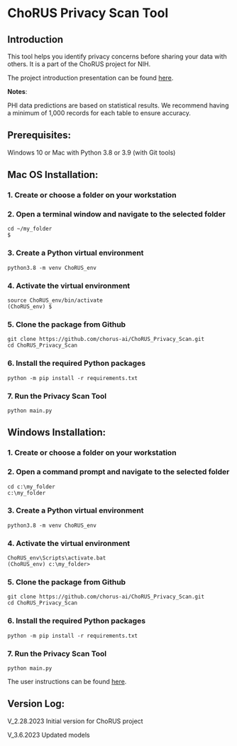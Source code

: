# ChoRUS Privacy Scan Tool

## Introduction

This tool helps you identify privacy concerns before sharing your data with others. It is a part of the ChoRUS project for NIH.

The project introduction presentation can be found [here](https://github.com/chorus-ai/ChoRUS_Privacy_Scan/blob/main/De%E2%80%91identifcation%20of%20Structured%20EHR%20Using%20Machine%20Learning.pptx).

**Notes**:

PHI data predictions are based on statistical results. We recommend having a minimum of 1,000 records for each table to ensure accuracy.

## Prerequisites:
Windows 10 or Mac with Python 3.8 or 3.9 (with Git tools)

## Mac OS Installation:

### 1. Create or choose a folder on your workstation

### 2. Open a terminal window and navigate to the selected folder
~~~
cd ~/my_folder
$
~~~

### 3. Create a Python virtual environment
~~~
python3.8 -m venv ChoRUS_env
~~~

### 4. Activate the virtual environment
~~~
source ChoRUS_env/bin/activate
(ChoRUS_env) $
~~~

### 5. Clone the package from Github
~~~
git clone https://github.com/chorus-ai/ChoRUS_Privacy_Scan.git
cd ChoRUS_Privacy_Scan
~~~

### 6. Install the required Python packages
~~~
python -m pip install -r requirements.txt
~~~

### 7. Run the Privacy Scan Tool
~~~
python main.py
~~~

## Windows Installation:

### 1. Create or choose a folder on your workstation

### 2. Open a command prompt and navigate to the selected folder
~~~
cd c:\my_folder
c:\my_folder
~~~

### 3. Create a Python virtual environment
~~~
python3.8 -m venv ChoRUS_env
~~~

### 4. Activate the virtual environment
~~~
ChoRUS_env\Scripts\activate.bat
(ChoRUS_env) c:\my_folder>
~~~

### 5. Clone the package from Github
~~~
git clone https://github.com/chorus-ai/ChoRUS_Privacy_Scan.git
cd ChoRUS_Privacy_Scan
~~~

### 6. Install the required Python packages
~~~
python -m pip install -r requirements.txt
~~~

### 7. Run the Privacy Scan Tool
~~~
python main.py
~~~

The user instructions can be found [here](https://github.com/chorus-ai/ChoRUS_Privacy_Scan/blob/main/User_Instruction.md).

## Version Log:

V_2.28.2023  Initial version for ChoRUS project

V_3.6.2023  Updated models
